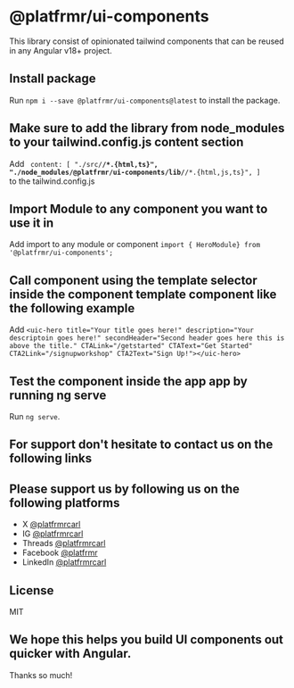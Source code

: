 # @platfrmr/ui-components

This library consist of opinionated tailwind components that can be reused in any Angular v18+ project.

## Install package

Run `npm i --save @platfrmr/ui-components@latest` to install the package.

## Make sure to add the library from node_modules to your tailwind.config.js content section

Add <code>
content: [
"./src/**/*.{html,ts}",
"./node_modules/@platfrmr/ui-components/lib/**/*.{html,js,ts}",
]
</code>
to the tailwind.config.js

## Import Module to any component you want to use it in

Add import to any module or component `import { HeroModule} from '@platfrmr/ui-components';`

## Call component using the template selector inside the component template component like the following example

Add `<uic-hero title="Your title goes here!" description="Your descriptoin goes here!" secondHeader="Second header goes here this is above the title." CTALink="/getstarted" CTAText="Get Started" CTA2Link="/signupworkshop" CTA2Text="Sign Up!"></uic-hero>`

## Test the component inside the app app by running ng serve

Run `ng serve`.

## For support don't hesitate to contact us on the following links

## Please support us by following us on the following platforms

- X [@platfrmrcarl](https://www.x.com/platfrmrcarl/)
- IG [@platfrmrcarl](https://www.instagram.com/platfrmrcarl/)
- Threads [@platfrmrcarl](https://www.threads.net/@csfinch)
- Facebook [@platfrmr](https://www.facebook.com/platfrmr)
- LinkedIn [@platfrmrcarl](https://www.linkedin.com/in/platfrmrcarl/)

## License

MIT

## We hope this helps you build UI components out quicker with Angular.

Thanks so much!
